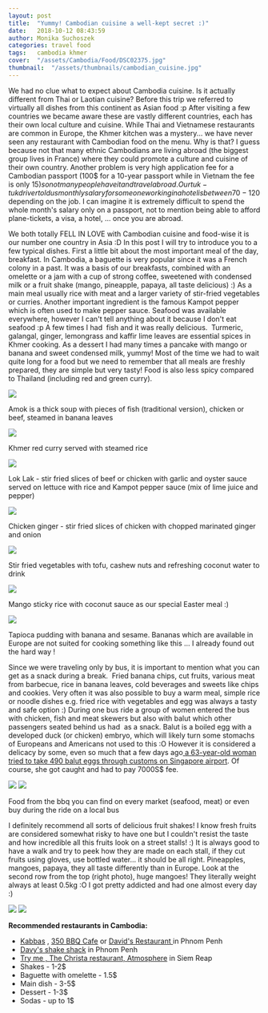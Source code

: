 ```yaml
---
layout: post
title:  "Yummy! Cambodian cuisine a well-kept secret :)"
date:   2018-10-12 08:43:59
author: Monika Suchoszek
categories: travel food
tags:	cambodia khmer
cover:  "/assets/Cambodia/Food/DSC02375.jpg"
thumbnail:  "/assets/thumbnails/cambodian_cuisine.jpg"
---
```


We had no clue what to expect about Cambodia cuisine. Is it actually different from Thai or Laotian cuisine? Before 
this trip we referred to virtually all dishes from this continent as Asian food :p After visiting a few countries 
we became aware these are vastly different countries, each has their own local culture and cuisine. While Thai and 
Vietnamese restaurants are common in Europe, the Khmer kitchen was a mystery... we have never seen any restaurant 
with Cambodian food on the menu. Why is that? I guess because not that many ethnic Cambodians are living abroad 
(the biggest group lives in France) where they could promote a culture and cuisine of their own country. Another 
problem is very high application fee for a Cambodian passport (100$ for a 10-year passport while in Vietnam the 
fee is only 15$) so not many people have it and travel abroad. Our tuk-tuk driver told us monthly salary for someone 
working in a hotel is between 70-120$ depending on the job. I can imagine it is extremely difficult to spend the 
whole month's salary only on a passport, not to mention being able to afford plane-tickets, a visa, a hotel, ... 
once you are abroad.

We both totally FELL IN LOVE with Cambodian cuisine and food-wise it is our number one country in Asia :D In this 
post I will try to introduce you to a few typical dishes. First a little bit about the most important meal of the 
day, breakfast. In Cambodia, a baguette is very popular since it was a French colony in a past. It was a basis of 
our breakfasts, combined with an omelette or a jam with a cup of strong coffee, sweetened with condensed milk or a 
fruit shake (mango, pineapple, papaya, all taste delicious) :) As a main meal usually rice with meat and a larger 
variety of stir-fried vegetables or curries. Another important ingredient is 
the famous Kampot pepper which is often used to make pepper sauce. Seafood was available everywhere, however I can't 
tell anything about it because I don't eat seafood :p A few times I had  fish and it was really delicious. 
Turmeric, galangal, ginger, lemongrass and kaffir lime leaves are 
essential spices in Khmer cooking. As a dessert I had many times a pancake with mango or banana and sweet 
condensed milk, yummy! Most of the time we had to wait quite long for a food but we need to remember that 
all meals are freshly prepared, they are simple but very tasty! Food is also less spicy compared to 
Thailand (including red and green curry).

<img src="/assets/Cambodia/Food/IMG_20180403_192051672.jpg" />
<p class="caption">Amok is a thick soup with pieces of fish (traditional version), chicken or beef, steamed in 
banana leaves</p>
<img src="/assets/Cambodia/Food/IMG_20180403_192044491.jpg" />
<p class="caption">Khmer red curry served with steamed rice</p>
<img src="/assets/Cambodia/Food/IMG_20180402_134642009.jpg" />
<p class="caption">Lok Lak - stir fried slices of beef or chicken with garlic and oyster sauce served on 
lettuce with rice and Kampot pepper sauce (mix of lime juice and pepper)</p>
<img src="/assets/Cambodia/Food/IMG_20180404_195225279.jpg" />
<p class="caption">Chicken ginger - stir fried slices of chicken with chopped marinated ginger and onion</p>
<img src="/assets/Cambodia/Food/IMG_20180329_115109104.jpg" />
<p class="caption">Stir fried vegetables with tofu, cashew nuts and refreshing coconut water to drink</p>
<img src="/assets/Cambodia/Food/IMG_20180401_175248605.jpg" />
<p class="caption">Mango sticky rice with coconut sauce as our special Easter meal :)</p>
<img src="/assets/Cambodia/Food/IMG_20180401_173055730.jpg" />
<p class="caption">Tapioca pudding with banana and sesame. Bananas which are available in Europe 
are not suited for cooking something like this ... I already found out the hard way !</p>

Since we were traveling only by bus, it is important to mention what you can get as a snack during a break. 
Fried banana chips, cut fruits, various meat from barbecue, rice in banana leaves, cold beverages and sweets like 
chips and cookies. Very often it was also possible to buy a warm meal, simple rice or noodle dishes e.g. fried 
rice with vegetables and egg was always a tasty and safe option :) During one bus ride a group of women entered 
the bus with chicken, fish and meat skewers but also with balut which other passengers seated behind us had  as a 
snack. Balut is a boiled egg with a developed duck (or chicken) embryo, which will likely turn some stomachs of 
Europeans and Americans not used to this :O However it is considered a delicacy by some, even so much that a few 
days ago<a href="https://www.straitstimes.com/singapore/courts-crime/63-year-old-woman-fined-7000-for-attempting-to-smuggle-490-balut-duck-eggs"> a 63-year-old woman tried to take 490 balut eggs through customs on Singapore airport</a>. 
Of course, she got caught and had to pay 7000S$ fee.

<img src="/assets/Cambodia/Food/IMG_20180411_120756088_HDR.jpg" />
<img src="/assets/Cambodia/Food/IMG_20180417_192700940.jpg">
<p class="caption">Food from the bbq you can find on every market (seafood, meat) or even buy during the 
ride on a local bus</p>

I definitely recommend all sorts of delicious fruit shakes! I know fresh fruits are considered somewhat risky 
to have one but I couldn't resist the taste and how incredible all this fruits look on a street stalls! :) 
It is always good to have a walk and try to peek how they are made on each stall, if they cut fruits using 
gloves, use bottled water... it should be all right. Pineapples, mangoes, papaya, they all taste differently than 
in Europe. Look at the second row from the top (right photo), huge mangoes! They literally weight always at least 
0.5kg :O I got pretty addicted and had one almost every day :)

<img src="/assets/Cambodia/Food/DSC02375.jpg">
<img src="/assets/Cambodia/Food/IMG_20180405_184320713.jpg">


__Recommended restaurants in Cambodia:__
  * <a href="https://www.tripadvisor.com/Restaurant_Review-g293940-d2372913-Reviews-Kabbas_Restaurant-Phnom_Penh.html">Kabbas</a> , <a href="https://www.tripadvisor.com/Restaurant_Review-g293940-d10226831-Reviews-350_BBQ_Cafe-Phnom_Penh.html">350 BBQ Cafe</a> or <a href="https://www.tripadvisor.com/Restaurant_Review-g293940-d3454214-Reviews-David_s_Restaurant_Handmade_Noodles-Phnom_Penh.html">David's Restaurant </a>in Phnom Penh
  * <a href="https://www.tripadvisor.com/Restaurant_Review-g293940-d8568725-Reviews-Davy_s_Shake_Shack-Phnom_Penh.html">Davy's shake shack</a> in Phnom Penh
  * <a href="https://www.tripadvisor.com/Restaurant_Review-g297390-d10069292-Reviews-Try_Me-Siem_Reap_Siem_Reap_Province.html">Try me , </a><a href="https://www.tripadvisor.com/Restaurant_Review-g297390-d11880648-Reviews-The_Christa_Restaurant_Bar-Siem_Reap_Siem_Reap_Province.html">The Christa restaurant, </a><a href="https://www.tripadvisor.com/Restaurant_Review-g297390-d10128349-Reviews-Atmosphere_Siem_Reap-Siem_Reap_Siem_Reap_Province.html">Atmosphere</a> in Siem Reap
  * Shakes - 1-2$
  * Baguette with omelette - 1.5$
  * Main dish - 3-5$
  * Dessert - 1-3$
  * Sodas - up to 1$
